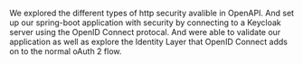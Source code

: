 We explored the different types of http security avalible in OpenAPI. And set up our spring-boot application with security by connecting to a Keycloak server using the OpenID Connect protocal. And were able to validate our application as well as explore the Identity Layer that OpenID Connect adds on to the normal oAuth 2 flow.
